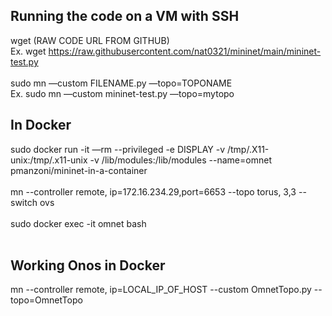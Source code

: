## Running the code on a VM with SSH
wget (RAW CODE URL FROM GITHUB) <br />
Ex. wget https://raw.githubusercontent.com/nat0321/mininet/main/mininet-test.py <br />
<br />
sudo mn —custom FILENAME.py —topo=TOPONAME <br />
Ex. sudo mn —custom mininet-test.py —topo=mytopo <br />

## In Docker
sudo docker run -it —rm --privileged -e DISPLAY -v /tmp/.X11-unix:/tmp/.x11-unix -v /lib/modules:/lib/modules --name=omnet pmanzoni/mininet-in-a-container
<br /><br />
mn --controller remote, ip=172.16.234.29,port=6653 --topo torus, 3,3 --switch ovs
<br /><br />
sudo docker exec -it omnet bash
<br /><br />

## Working Onos in Docker
mn --controller remote, ip=LOCAL_IP_OF_HOST --custom OmnetTopo.py --topo=OmnetTopo

